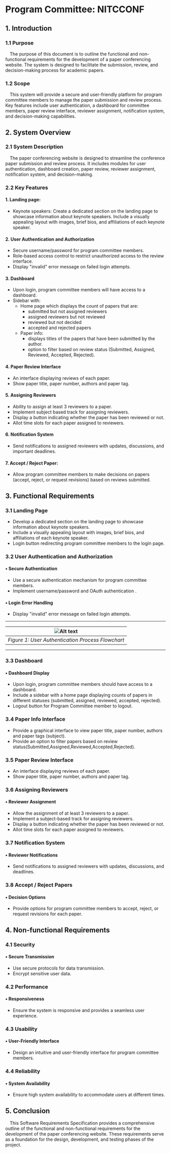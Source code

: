 # Program Committee: NITCCONF

## 1. Introduction

### 1.1 Purpose

&emsp;The purpose of this document is to outline the functional and non-functional requirements for the development of a paper conferencing website. The system is designed to facilitate the submission, review, and decision-making process for academic papers.

### 1.2 Scope

&emsp;This system will provide a secure and user-friendly platform for program committee members to manage the paper submission and review process. Key features include user authentication, a dashboard for committee members, paper review interface, reviewer assignment, notification system, and decision-making capabilities.

## 2. System Overview

### 2.1 System Description

&emsp;The paper conferencing website is designed to streamline the conference paper submission and review process. It includes modules for user authentication, dashboard creation, paper review, reviewer assignment, notification system, and decision-making.

### 2.2 Key Features

#### 1. Landing page:

- Keynote speakers:
Create a dedicated section on the landing page to showcase information about keynote speakers.
Include a visually appealing layout with images, brief bios, and affiliations of each keynote speaker.

#### 2. User Authentication and Authorization

- Secure username/password for program committee members.
- Role-based access control to restrict unauthorized access to the review interface.
- Display "invalid" error message on failed login attempts.

#### 3. Dashboard

- Upon login, program committee members will have access to a dashboard.
- Sidebar with:
  - Home page which displays the count of papers that are:
       - submitted but not assigned reviewers
       - assigned reviewers but not reviewed
       - reviewed but not decided
       - accepted and rejected papers
  - Paper info:
     - displays titles of the papers that have been submitted by the author.
     - option to filter based on review status (Submitted, Assigned, Reviewed, Accepted, Rejected).

#### 4. Paper Review Interface

- An interface displaying reviews of each paper.
- Show paper title, paper number, authors and paper tag.

#### 5. Assigning Reviewers

- Ability to assign at least 3 reviewers to a paper.
- Implement subject based track for assigning reviewers.
- Display a button indicating whether the paper has been reviewed or not.
- Allot time slots for each paper assigned to reviewers.

#### 6. Notification System

- Send notifications to assigned reviewers with updates, discussions, and important deadlines.

#### 7. Accept / Reject Paper:

- Allow program committee members to make decisions on papers (accept, reject, or request revisions) based on reviews submitted.
  

## 3. Functional Requirements

### 3.1 Landing Page

- Develop a dedicated section on the landing page to showcase information about keynote speakers.
- Include a visually appealing layout with images, brief bios, and affiliations of each keynote speaker.
- Login button redirecting program committee members to the login page.
  
### 3.2 User Authentication and Authorization

####  • Secure Authentication

- Use a secure authentication mechanism for program committee members.
- Implement username/password and OAuth authentication .

####  • Login Error Handling

- Display "invalid" error message on failed login attempts.

---
|![Alt text](SELab_flowchart.png)|
|:--:| 
| *Figure 1: User Authentication Process Flowchart* |
---

### 3.3 Dashboard

####  • Dashboard Display

- Upon login, program committee members should have access to a dashboard.
- Include a sidebar with a home page displaying counts of papers in different statuses (submitted, assigned, reviewed, accepted, rejected).
- Logout button for Program Committee member to logout.

### 3.4 Paper Info Interface

- Provide a graphical interface to view  paper title, paper number, authors and paper tags (subject).
- Provide an option to filter papers based on review status(Submitted,Assigned,Reviewed,Accepted,Rejected).

### 3.5 Paper Review Interface

- An interface displaying reviews of each paper.
- Show paper title, paper number, authors and paper tag.

### 3.6 Assigning Reviewers

####  • Reviewer Assignment

- Allow the assignment of at least 3 reviewers to a paper.
- Implement a subject-based track for assigning reviewers.
- Display a button indicating whether the paper has been reviewed or not.
- Allot time slots for each paper assigned to reviewers.

### 3.7 Notification System

####  • Reviewer Notifications

- Send notifications to assigned reviewers with updates, discussions, and deadlines.

### 3.8 Accept / Reject Papers

####  • Decision Options

- Provide options for program committee members to accept, reject, or request revisions for each paper.

## 4. Non-functional Requirements

### 4.1 Security

#### • Secure Transmission

- Use secure protocols for data transmission.
- Encrypt sensitive user data.

### 4.2 Performance

#### • Responsiveness

- Ensure the system is responsive and provides a seamless user experience.

### 4.3 Usability

#### • User-Friendly Interface

- Design an intuitive and user-friendly interface for program committee members.

### 4.4 Reliability

#### • System Availability

- Ensure high system availability to accommodate users at different times.

## 5. Conclusion
&emsp;This Software Requirements Specification provides a comprehensive outline of the functional and non-functional requirements for the development of the paper conferencing website. These requirements serve as a foundation for the design, development, and testing phases of the project.



